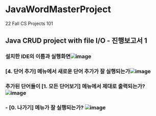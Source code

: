 # JavaWordMasterProject
22 Fall CS Projects 101

## Java CRUD project with file I/O - 진행보고서 1

### 설치한 IDE의 이름과 실행화면![image](https://user-images.githubusercontent.com/69451630/188874496-45eff838-b1e0-47c2-a8b8-f458fed4c7a2.png)

### [4. 단어 추가] 메뉴에서 새로운 단어 추가가 잘 실행되는가![image](https://user-images.githubusercontent.com/69451630/188874628-e6589317-28af-45ee-9718-61f342070b0d.png)

### 추가된 단어들이 [1. 모든 단어보기] 메뉴에서 제대로 출력되는가? ![image](https://user-images.githubusercontent.com/69451630/188874679-bf175ab9-625d-4a87-b2c2-fe0343506dc3.png)

### -	[0. 나가기] 메뉴가 잘 실행되는가? ![image](https://user-images.githubusercontent.com/69451630/188874720-4f8f3856-25be-47f2-95ee-ce0e55dcbae2.png)

